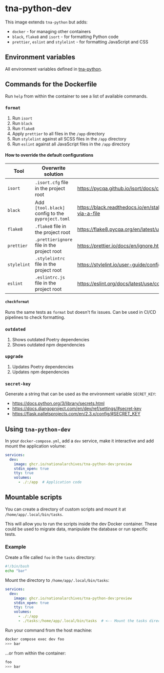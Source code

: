 # tna-python-dev

This image extends `tna-python` but adds:

- `docker` - for managing other containers
- `black`, `flake8` and `isort` - for formatting Python code
- `prettier`, `eslint` and `stylelint` - for formatting JavaScript and CSS

## Environment variables

All environment variables defined in [tna-python](../tna-python/README.md).

## Commands for the Dockerfile

Run `help` from within the container to see a list of available commands.

### `format`

1. Run `isort`
1. Run `black`
1. Run `flake8`
1. Apply `prettier` to all files in the `/app` directory
1. Run `stylelint` against all SCSS files in the `/app` directory
1. Run `eslint` against all JavaScript files in the `/app` directory

#### How to override the default configurations

| Tool        | Overwrite solution                                | More information                                                                                        |
| ----------- | ------------------------------------------------- | ------------------------------------------------------------------------------------------------------- |
| `isort`     | `.isort.cfg` file in the project root             | https://pycqa.github.io/isort/docs/configuration/config_files.html#isortcfg-preferred-format            |
| `black`     | Add `[tool.black]` config to the `pyproject.toml` | https://black.readthedocs.io/en/stable/usage_and_configuration/the_basics.html#configuration-via-a-file |
| `flake8`    | `.flake8` file in the project root                | https://flake8.pycqa.org/en/latest/user/configuration.html#configuration-locations                      |
| `prettier`  | `.prettierignore` file in the project root        | https://prettier.io/docs/en/ignore.html                                                                 |
| `stylelint` | `.stylelintrc` file in the project root           | https://stylelint.io/user-guide/configure/                                                              |
| `eslint`    | `.eslintrc.js` file in the project root           | https://eslint.org/docs/latest/use/configure/configuration-files#using-configuration-files              |

#### `checkformat`

Runs the same tests as `format` but doesn't fix issues. Can be used in CI/CD pipelines to check formatting.

### `outdated`

1. Shows outdated Poetry dependencies
1. Shows outdated npm dependencies

### `upgrade`

1. Updates Poetry dependencies
1. Updates npm dependencies

### `secret-key`

Generate a string that can be used as the environment variable `SECRET_KEY`:

- https://docs.python.org/3/library/secrets.html
- https://docs.djangoproject.com/en/dev/ref/settings/#secret-key
- https://flask.palletsprojects.com/en/2.3.x/config/#SECRET_KEY

## Using `tna-python-dev`

In your `docker-compose.yml`, add a `dev` service, make it interactive and add mount the application volume:

```yml
services:
  dev:
    image: ghcr.io/nationalarchives/tna-python-dev:preview
    stdin_open: true
    tty: true
    volumes:
      - ./:/app  # Application code
```

## Mountable scripts

You can create a directory of custom scripts and mount it at `/home/app/.local/bin/tasks`.

This will allow you to run the scripts inside the dev Docker container. These could be used to migrate data, manipulate the database or run specific tests.

### Example

Create a file called `foo` in the `tasks` directory:

```bash
#!/bin/bash
echo "bar"
```

Mount the directory to `/home/app/.local/bin/tasks`:

```yml
services:
  dev:
    image: ghcr.io/nationalarchives/tna-python-dev:preview
    stdin_open: true
    tty: true
    volumes:
      - ./:/app
      - ./tasks:/home/app/.local/bin/tasks  # <-- Mount the tasks directory
```

Run your command from the host machine:

```sh
docker compose exec dev foo
>>> bar
```

...or from within the container:

```sh
foo
>>> bar
```
